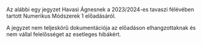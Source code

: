 Az alábbi egy jegyzet Havasi Ágnesnek a 2023/2024-es tavaszi félévében tartott Numerikus Módszerek 1 előadásáról.

A jegyzet nem teljeskörű dokumentációja az előadáson elhangzottaknak és nem vállal felelősséget az esetleges hibákért.
